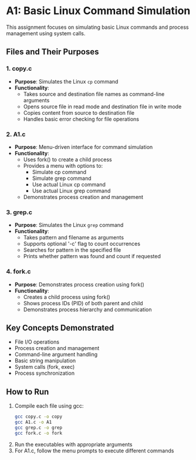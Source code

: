 # A1: Basic Linux Command Simulation

This assignment focuses on simulating basic Linux commands and process management using system calls.

## Files and Their Purposes

### 1. copy.c

- **Purpose**: Simulates the Linux `cp` command
- **Functionality**:
  - Takes source and destination file names as command-line arguments
  - Opens source file in read mode and destination file in write mode
  - Copies content from source to destination file
  - Handles basic error checking for file operations

### 2. A1.c

- **Purpose**: Menu-driven interface for command simulation
- **Functionality**:
  - Uses fork() to create a child process
  - Provides a menu with options to:
    - Simulate cp command
    - Simulate grep command
    - Use actual Linux cp command
    - Use actual Linux grep command
  - Demonstrates process creation and management

### 3. grep.c

- **Purpose**: Simulates the Linux `grep` command
- **Functionality**:
  - Takes pattern and filename as arguments
  - Supports optional '-c' flag to count occurrences
  - Searches for pattern in the specified file
  - Prints whether pattern was found and count if requested

### 4. fork.c

- **Purpose**: Demonstrates process creation using fork()
- **Functionality**:
  - Creates a child process using fork()
  - Shows process IDs (PID) of both parent and child
  - Demonstrates process hierarchy and communication

## Key Concepts Demonstrated

- File I/O operations
- Process creation and management
- Command-line argument handling
- Basic string manipulation
- System calls (fork, exec)
- Process synchronization

## How to Run

1. Compile each file using gcc:
   ```bash
   gcc copy.c -o copy
   gcc A1.c -o A1
   gcc grep.c -o grep
   gcc fork.c -o fork
   ```
2. Run the executables with appropriate arguments
3. For A1.c, follow the menu prompts to execute different commands
